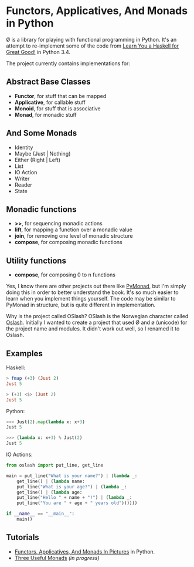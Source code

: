 # Functors, Applicatives, And Monads in Python

Ø is a library for playing with functional programming in Python. It's
an attempt to re-implement some of the code from
[Learn You a Haskell for Great Good!](http://learnyouahaskell.com/) in
Python 3.4.

The project currently contains implementations for:

## Abstract Base Classes

 - **Functor**, for stuff that can be mapped
 - **Applicative**, for callable stuff
 - **Monoid**, for stuff that is associative
 - **Monad**, for monadic stuff

## And Some Monads

 - Identity
 - Maybe (Just | Nothing)
 - Either (Right | Left)
 - List
 - IO Action
 - Writer
 - Reader
 - State

## Monadic functions

- **>>**, for sequencing monadic actions
- **lift**, for mapping a function over a monadic value
- **join**, for removing one level of monadic structure
- **compose**, for composing monadic functions

## Utility functions

 - **compose**, for composing 0 to n functions

Yes, I know there are other projects out there like
[PyMonad](https://bitbucket.org/jason_delaat/pymonad/), but I'm simply doing
this in order to better understand the book. It's so much easier to learn when
you implement things yourself. The code may be similar to PyMonad in structure,
but is quite different in implementation.

Why is the project called OSlash? OSlash is the Norwegian character called
[Oslash](http://en.wikipedia.org/wiki/Ø). Initially I wanted to create a
project that used Ø and ø (unicode) for the project name and modules. It didn't
work out well, so I renamed it to Oslash.

## Examples

Haskell:
```haskell
> fmap (+3) (Just 2)
Just 5

> (+3) <$> (Just 2)
Just 5
```

Python:
```python
>>> Just(2).map(lambda x: x+3)
Just 5

>>> (lambda x: x+3) % Just(2)
Just 5

```

IO Actions:

```python
from oslash import put_line, get_line

main = put_line("What is your name?") | (lambda _:
    get_line() | (lambda name:
    put_line("What is your age?") | (lambda _:
    get_line() | (lambda age:
    put_line("Hello " + name + "!") | (lambda _:
    put_line("You are " + age + " years old"))))))

if __name__ == "__main__":
    main()
```

## Tutorials

* [Functors, Applicatives, And Monads In Pictures](https://github.com/dbrattli/oslash/wiki/Functors,-Applicatives,-And-Monads-In-Pictures) in Python.
* [Three Useful Monads](https://github.com/dbrattli/OSlash/wiki/Three-Useful-Monads) _(in progress)_
